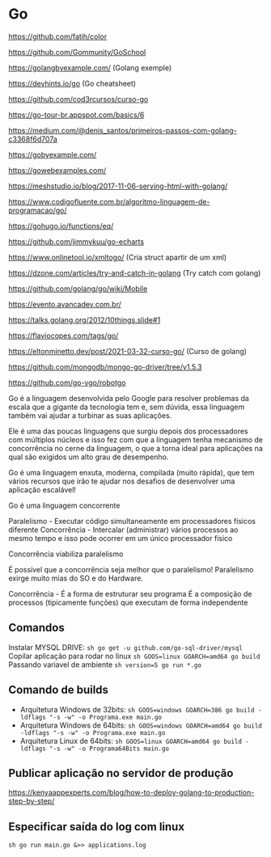# Go
https://github.com/fatih/color

https://github.com/Gommunity/GoSchool

https://golangbyexample.com/ (Golang exemple)

https://devhints.io/go (Go cheatsheet)

https://github.com/cod3rcursos/curso-go

https://go-tour-br.appspot.com/basics/6

https://medium.com/@denis_santos/primeiros-passos-com-golang-c3368f6d707a

https://gobyexample.com/

https://gowebexamples.com/

https://meshstudio.io/blog/2017-11-06-serving-html-with-golang/

https://www.codigofluente.com.br/algoritmo-linguagem-de-programacao/go/

https://gohugo.io/functions/eq/

https://github.com/jimmykuu/go-echarts

https://www.onlinetool.io/xmltogo/ (Cria struct apartir de um xml)

https://dzone.com/articles/try-and-catch-in-golang (Try catch com golang)

https://github.com/golang/go/wiki/Mobile

https://evento.avancadev.com.br/

https://talks.golang.org/2012/10things.slide#1

https://flaviocopes.com/tags/go/

https://eltonminetto.dev/post/2021-03-32-curso-go/ (Curso de golang)

https://github.com/mongodb/mongo-go-driver/tree/v1.5.3

https://github.com/go-vgo/robotgo


Go é a linguagem desenvolvida pelo Google para resolver problemas da escala que a gigante da tecnologia tem e, sem dúvida, essa linguagem também vai ajudar a turbinar as suas aplicações.

Ele é uma das poucas linguagens que surgiu depois dos processadores com múltiplos núcleos e isso fez com que a linguagem tenha mecanismo de concorrência no cerne da linguagem, o que a torna ideal para aplicações na qual são exigidos um alto grau de desempenho.

Go é uma linguagem enxuta, moderna, compilada (muito rápida), que tem vários recursos que irão te ajudar nos desafios de desenvolver uma aplicação escalável!

Go é uma linguagem concorrente

Paralelismo - Executar código simultaneamente em processadores físicos diferente
Concorrência - Intercalar (administrar) vários processos ao mesmo tempo e isso pode ocorrer em um único processador físico

Concorrência viabiliza paralelismo

É possível que a concorrência seja melhor que o paralelismo!
Paralelismo exirge muito mias do SO e do Hardware.

Concorrência - É a forma de estruturar seu programa
É a composição de processos (tipicamente funções) que executam de forma independente

## Comandos
Instalar MYSQL DRIVE: ```sh go get -u github.com/go-sql-driver/mysql```
Copilar aplicação para rodar no linux ```sh GOOS=linux GOARCH=amd64 go build```
Passando variavel de ambiente ```sh version=5 go run *.go```

## Comando de builds
- Arquitetura Windows de 32bits: ```sh GOOS=windows GOARCH=386 go build -ldflags "-s -w" -o Programa.exe main.go```
- Arquitetura Windows de 64bits: ```sh GOOS=windows GOARCH=amd64 go build -ldflags "-s -w" -o Programa.exe main.go```
- Arquitetura Linux de 64bits: ```sh GOOS=linux GOARCH=amd64 go build -ldflags "-s -w" -o Programa64Bits main.go```

## Publicar aplicação no servidor de produção
https://kenyaappexperts.com/blog/how-to-deploy-golang-to-production-step-by-step/

## Especificar saída do log com linux
```sh go run main.go &>> applications.log```
